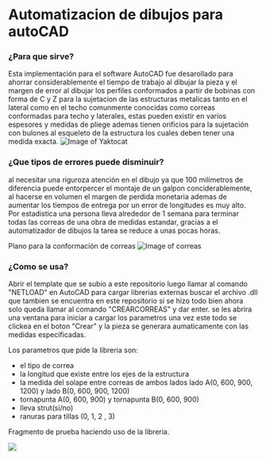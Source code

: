 # Automatizacion de dibujos para autoCAD
 
 ### ¿Para que sirve?
 
Esta implementación para el software AutoCAD fue desarollado para ahorrar considerablemente el tiempo de trabajo al dibujar la pieza y el margen de error al dibujar los perfiles conformados a partir de bobinas con forma de C y Z para la sujetacion de las estructuras metalicas tanto en el lateral como en el techo comunmente conocidas como correas conformadas para techo y laterales, estas pueden existir en varios espesores y medidas de pliege ademas tienen orificios para la sujetación con bulones al esqueleto de la estructura los cuales deben tener una medida exacta.
![Image of Yaktocat](https://encrypted-tbn0.gstatic.com/images?q=tbn:ANd9GcR9dQrBLgtC5Eqjh8C1gA5lJuWf8GljgQMgf-zQa6qO1VyF8J_b&s)


### ¿Que tipos de errores puede disminuir?

al necesitar una riguroza atención en el dibujo ya que 100 milimetros de diferencia puede entorpercer el montaje de un galpon conciderablemente, al hacerse en volumen el margen de perdida monetaria ademas de aumentar los tiempos de entrega por un error de longitudes es muy alto. Por estadistica una persona lleva alrededor de 1 semana para terminar todas las correas de una obra de medidas estandar, gracias a el automatizador de dibujos la tarea se reduce a unas pocas horas.
 
Plano para la conformación de correas
![Image of correas](https://fotos.subefotos.com/c510d6806db57de057ece1d3e686ce3ao.png)
 
 
 ### ¿Como se usa?
 Abrir el template que se subio a este repositorio luego llamar al comando "NETLOAD" en AutoCAD para cargar librerias externas    buscar el archivo .dll que tambien se encuentra en este repositorio si se hizo todo bien ahora solo queda llamar al comando "CREARCORREAS" y dar enter. se les abrira una ventana para iniciar a cargar los parametros una vez este todo se clickea en el boton "Crear" y la pieza se generara aumaticamente con las medidas especificadas.
 
 Los parametros que pide la libreria son:
 * el tipo de correa
 * la longitud que existe entre los ejes de la estructura
 * la medida del solape entre correas de ambos lados lado A(0, 600, 900, 1200) y lado B(0, 600, 900, 1200)
 * tornapunta A(0, 600, 900) y tornapunta B(0, 600, 900)
 * lleva strut(si/no) 
 * ranuras para tillas (0, 1, 2 , 3)
 
 Fragmento de prueba haciendo uso de la libreria.
 
![](https://media.giphy.com/media/MDgLs01wwb94N6OlWT/giphy.gif) 
